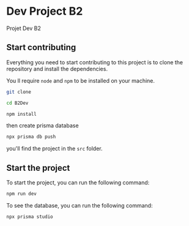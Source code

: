 # Dev Project B2

Projet Dev B2

## Start contributing

Everything you need to start contributing to this project is to clone the repository and install the dependencies. <br>

You ll require `node` and `npm` to be installed on your machine.    <br>

```bash
git clone

cd B2Dev

npm install
```

then create prisma database

```bash 
npx prisma db push
```

you'll find the project in the `src` folder.

## Start the project    

To start the project, you can run the following command: <br>

```bash 
npm run dev
``` 

To see the database, you can run the following command: <br>

```bash
npx prisma studio
``` 
